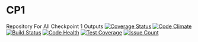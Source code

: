 # CP1
Repository For All Checkpoint 1 Outputs
[![Coverage Status](https://coveralls.io/repos/github/andela-jmwalo/CP1/badge.svg?branch=develop)](https://coveralls.io/github/andela-jmwalo/CP1?branch=develop)
[![Code Climate](https://codeclimate.com/github/andela-jmwalo/CP1/badges/gpa.svg)](https://codeclimate.com/github/andela-jmwalo/CP1)
[![Build Status](https://travis-ci.org/andela-jmwalo/CP1.svg?branch=develop)](https://travis-ci.org/andela-jmwalo/CP1)
[![Code Health](https://landscape.io/github/andela-jmwalo/CP1/develop/landscape.svg?style=flat)](https://landscape.io/github/andela-jmwalo/CP1/develop)
[![Test Coverage](https://codeclimate.com/github/andela-jmwalo/CP1/badges/coverage.svg)](https://codeclimate.com/github/andela-jmwalo/CP1/coverage)
[![Issue Count](https://codeclimate.com/github/andela-jmwalo/CP1/badges/issue_count.svg)](https://codeclimate.com/github/andela-jmwalo/CP1)
